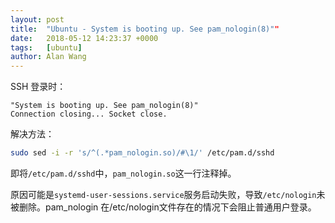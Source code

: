 ```yaml
---
layout: post
title:  "Ubuntu - System is booting up. See pam_nologin(8)""
date:   2018-05-12 14:23:37 +0000
tags:   [ubuntu]
author: Alan Wang
---
```


SSH 登录时：
```
"System is booting up. See pam_nologin(8)"
Connection closing... Socket close.
```

解决方法： 

```sh
sudo sed -i -r 's/^(.*pam_nologin.so)/#\1/' /etc/pam.d/sshd
```

即将`/etc/pam.d/sshd`中，`pam_nologin.so`这一行注释掉。

原因可能是`systemd-user-sessions.service`服务启动失败，导致`/etc/nologin`未被删除。pam_nologin 在/etc/nologin文件存在的情况下会阻止普通用户登录。
